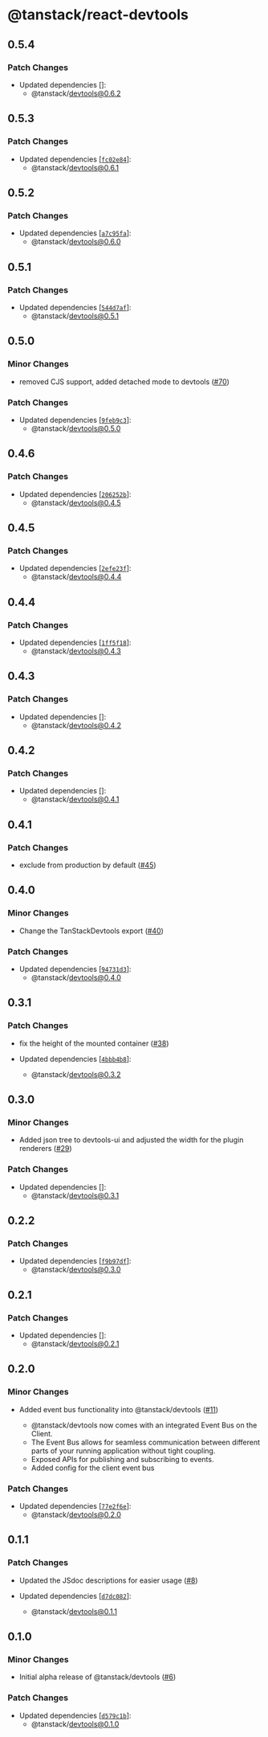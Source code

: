# @tanstack/react-devtools

## 0.5.4

### Patch Changes

- Updated dependencies []:
  - @tanstack/devtools@0.6.2

## 0.5.3

### Patch Changes

- Updated dependencies [[`fc02e84`](https://github.com/TanStack/devtools/commit/fc02e849dd4a00e2e96d867d4c78dabac9989610)]:
  - @tanstack/devtools@0.6.1

## 0.5.2

### Patch Changes

- Updated dependencies [[`a7c95fa`](https://github.com/TanStack/devtools/commit/a7c95fab9bea2371f77a0c47fc4d0dc2908a6c37)]:
  - @tanstack/devtools@0.6.0

## 0.5.1

### Patch Changes

- Updated dependencies [[`544d7af`](https://github.com/TanStack/devtools/commit/544d7af30b163b52923dc678602645bb098b3009)]:
  - @tanstack/devtools@0.5.1

## 0.5.0

### Minor Changes

- removed CJS support, added detached mode to devtools ([#70](https://github.com/TanStack/devtools/pull/70))

### Patch Changes

- Updated dependencies [[`9feb9c3`](https://github.com/TanStack/devtools/commit/9feb9c33517bda2e515b00d423bedab2502c9981)]:
  - @tanstack/devtools@0.5.0

## 0.4.6

### Patch Changes

- Updated dependencies [[`206252b`](https://github.com/TanStack/devtools/commit/206252ba47ba8f9ad173bc7a2088bb96bfff0334)]:
  - @tanstack/devtools@0.4.5

## 0.4.5

### Patch Changes

- Updated dependencies [[`2efe23f`](https://github.com/TanStack/devtools/commit/2efe23f05f4b2be651de03d29f474be6ebfb0dc7)]:
  - @tanstack/devtools@0.4.4

## 0.4.4

### Patch Changes

- Updated dependencies [[`1ff5f18`](https://github.com/TanStack/devtools/commit/1ff5f18a49afb190b1457c938faeee71b078ddb6)]:
  - @tanstack/devtools@0.4.3

## 0.4.3

### Patch Changes

- Updated dependencies []:
  - @tanstack/devtools@0.4.2

## 0.4.2

### Patch Changes

- Updated dependencies []:
  - @tanstack/devtools@0.4.1

## 0.4.1

### Patch Changes

- exclude from production by default ([#45](https://github.com/TanStack/devtools/pull/45))

## 0.4.0

### Minor Changes

- Change the TanStackDevtools export ([#40](https://github.com/TanStack/devtools/pull/40))

### Patch Changes

- Updated dependencies [[`94731d3`](https://github.com/TanStack/devtools/commit/94731d397436d10d43d874f3aff5bf549db32e06)]:
  - @tanstack/devtools@0.4.0

## 0.3.1

### Patch Changes

- fix the height of the mounted container ([#38](https://github.com/TanStack/devtools/pull/38))

- Updated dependencies [[`4bbb4b8`](https://github.com/TanStack/devtools/commit/4bbb4b8715b89f7ad84fb137fdeebdf5a02569a3)]:
  - @tanstack/devtools@0.3.2

## 0.3.0

### Minor Changes

- Added json tree to devtools-ui and adjusted the width for the plugin renderers ([#29](https://github.com/TanStack/devtools/pull/29))

### Patch Changes

- Updated dependencies []:
  - @tanstack/devtools@0.3.1

## 0.2.2

### Patch Changes

- Updated dependencies [[`f9b97df`](https://github.com/TanStack/devtools/commit/f9b97dfbfdb3b6eccf51cba2655b8bd542f21bfa)]:
  - @tanstack/devtools@0.3.0

## 0.2.1

### Patch Changes

- Updated dependencies []:
  - @tanstack/devtools@0.2.1

## 0.2.0

### Minor Changes

- Added event bus functionality into @tanstack/devtools ([#11](https://github.com/TanStack/devtools/pull/11))

  - @tanstack/devtools now comes with an integrated Event Bus on the Client.
  - The Event Bus allows for seamless communication between different parts of your running application
    without tight coupling.
  - Exposed APIs for publishing and subscribing to events.
  - Added config for the client event bus

### Patch Changes

- Updated dependencies [[`77e2f6e`](https://github.com/TanStack/devtools/commit/77e2f6e8d3d5cc82b8d37fcc00c01078e9960003)]:
  - @tanstack/devtools@0.2.0

## 0.1.1

### Patch Changes

- Updated the JSdoc descriptions for easier usage ([#8](https://github.com/TanStack/devtools/pull/8))

- Updated dependencies [[`d7dc082`](https://github.com/TanStack/devtools/commit/d7dc08211dcaba9d226ad1963e812430530e6d35)]:
  - @tanstack/devtools@0.1.1

## 0.1.0

### Minor Changes

- Initial alpha release of @tanstack/devtools ([#6](https://github.com/TanStack/devtools/pull/6))

### Patch Changes

- Updated dependencies [[`d579c1b`](https://github.com/TanStack/devtools/commit/d579c1b01cdf9a9eac9bccb55e8e5ba7f6839485)]:
  - @tanstack/devtools@0.1.0
